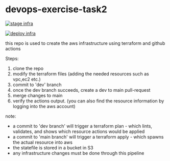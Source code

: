 # devops-exercise-task2

[![stage infra](https://github.com/ryancomia/devops-exercise-task2/actions/workflows/tf-plan.yml/badge.svg?branch=dev)](https://github.com/ryancomia/devops-exercise-task2/actions/workflows/tf-plan.yml)

[![deploy infra](https://github.com/ryancomia/devops-exercise-task2/actions/workflows/tf-apply.yml/badge.svg?branch=main)](https://github.com/ryancomia/devops-exercise-task2/actions/workflows/tf-apply.yml)

this repo is used to create the aws infrastructure using terraform and github actions

Steps:

1. clone the repo
2. modify the terraform files (adding the needed resources such as vpc,ec2 etc.)
3. commit to 'dev' branch
4. once the dev branch succeeds, create a dev to main pull-request
5. merge changes to main
6. verify the actions output. (you can also find the resource information by logging into the aws account)

note: 
- a commit to 'dev branch' will trigger a terraform plan - which lints, validates, and shows which resource actions would be applied
- a commit to 'main branch' will trigger a terraform apply - which spawns the actual resource into aws
- the statefile is stored in a bucket in S3
- any infrastructure changes must be done through this pipeline